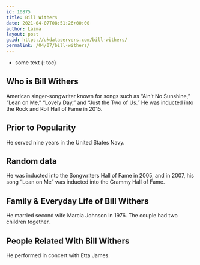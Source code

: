 ```yaml
---
id: 10875
title: Bill Withers
date: 2021-04-07T08:51:26+00:00
author: Laima
layout: post
guid: https://ukdataservers.com/bill-withers/
permalink: /04/07/bill-withers/
---
```


* some text
{: toc}


## Who is Bill Withers
                  
                  
                  
American singer-songwriter known for songs such as &#8220;Ain&#8217;t No Sunshine,&#8221; &#8220;Lean on Me,&#8221; &#8220;Lovely Day,&#8221; and &#8220;Just the Two of Us.&#8221; He was inducted into the Rock and Roll Hall of Fame in 2015.
                  
              
            
              
            
                
                
                
## Prior to Popularity
                  
                  
                  
He served nine years in the United States Navy.
                  
              
            
              
            
                
                
                
## Random data
                  
                  
                  
He was inducted into the Songwriters Hall of Fame in 2005, and in 2007, his song &#8220;Lean on Me&#8221; was inducted into the Grammy Hall of Fame.
                  
              
            
              
            
                
                
                
## Family & Everyday Life of Bill Withers
                  
                  
                  
He married second wife Marcia Johnson in 1976. The couple had two children together.
                  
              
            
              
            
                
                
                
## People Related With Bill Withers
                  
                  
                  
He performed in concert with Etta James.
                  
              
            
              
            
                
              
            
              
              
            
            
              
            
          
          
          